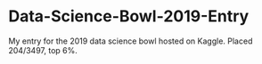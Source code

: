 # Data-Science-Bowl-2019-Entry
My entry for the 2019 data science bowl hosted on Kaggle.  Placed 204/3497, top 6%.
